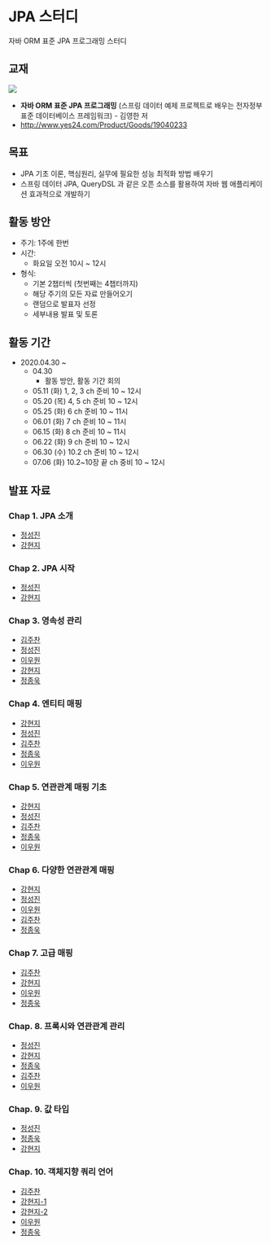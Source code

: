 # JPA 스터디
자바 ORM 표준 JPA 프로그래밍 스터디

## 교재
![](http://image.yes24.com/goods/19040233/300x0)

- **자바 ORM 표준 JPA 프로그래밍** (스프링 데이터 예제 프로젝트로 배우는 전자정부 표준 데이터베이스 프레임워크) - 김영한 저
- http://www.yes24.com/Product/Goods/19040233

## 목표
- JPA 기초 이론, 핵심원리, 실무에 필요한 성능 최적화 방법 배우기
- 스프링 데이터 JPA, QueryDSL 과 같은 오픈 소스를 활용하여 자바 웹 애플리케이션 효과적으로 개발하기

## 활동 방안
- 주기: 1주에 한번
- 시간: 
  - 화요일 오전 10시 ~ 12시
- 형식: 
  - 기본 2챕터씩 (첫번째는 4챕터까지) 
  - 해당 주기의 모든 자료 만들어오기
  - 랜덤으로 발표자 선정
  - 세부내용 발표 및 토론

## 활동 기간
- 2020.04.30 ~
  - 04.30
    - 활동 방안, 활동 기간 회의
  - 05.11 (화) 1, 2, 3 ch 준비 10 ~ 12시
  - 05.20 (목) 4, 5 ch 준비 10 ~ 12시
  - 05.25 (화) 6 ch 준비 10 ~ 11시
  - 06.01 (화) 7 ch 준비 10 ~ 11시
  - 06.15 (화) 8 ch 준비 10 ~ 11시
  - 06.22 (화) 9 ch 준비 10 ~ 12시
  - 06.30 (수) 10.2 ch 준비 10 ~ 12시
  - 07.06 (화) 10.2~10장 끝 ch 중비 10 ~ 12시

## 발표 자료
### Chap 1. JPA 소개
- [정성진](https://docs.google.com/presentation/d/10y2VMZ62AG3MN-RdushdVLh8Sy502R5lyQMXSCfyOmI/edit?usp=sharing)
- [강현지](https://devwari.tistory.com/9?category=985460)

### Chap 2. JPA 시작
- [정성진](https://docs.google.com/presentation/d/1mr29Pl_tuJaXYdJ91nO3CPvC3En_YdPjNh0lmxvFj-Y/edit?usp=sharing)
- [강현지](https://devwari.tistory.com/10?category=985460)

### Chap 3. 영속성 관리
- [김주찬](http://blue564.cafe24.com/?p=373)
- [정성진](https://docs.google.com/presentation/d/1EuZCCxnpYuwyxh_WD4x4l9Pc_McBBiwzfME26sRj_6U/edit?usp=sharing)
- [이우원](https://www.notion.so/3-e77319a0a86e475d8263e19a825c65cc)
- [강현지](https://devwari.tistory.com/)
- [정종욱](https://www.notion.so/jong9/1-JPA-1-3-7d22fe087ac44701803b1d0bd17ba530)

### Chap 4. 엔티티 매핑
- [강현지](https://devwari.tistory.com/12?category=985460)
- [정성진](https://docs.google.com/presentation/d/1tE8iy1uFOI2kdplIh8FWuOZUAQsKt7DMvhkG_nfqxqw/edit?usp=sharing)
- [김주찬](http://blue564.cafe24.com/?p=389)
- [정종욱](https://www.notion.so/jong9/2-JPA-4-518ef18b8c19492eaaf2265fd468da35)
- [이우원](https://www.notion.so/4-8d0f8a9c99224fc486fa4cee5fa752be)

### Chap 5. 연관관계 매핑 기초
- [강현지](https://devwari.tistory.com/13?category=985460)
- [정성진](https://docs.google.com/presentation/d/1JrOP221E4mQ-PxEF11Is0IiH-dbJXd87hF2kjaddmT4/edit?usp=sharing)
- [김주찬](http://blue564.cafe24.com/?p=395)
- [정종욱](https://www.notion.so/jong9/2-JPA-5-c67c22dbf23349d1a2ac63ea7fb78361)
- [이우원](https://www.notion.so/5-201f81b4b64143b3bd92f693de190526)

### Chap 6. 다양한 연관관계 매핑
- [강현지](https://devwari.tistory.com/14)
- [정성진](https://docs.google.com/presentation/d/1jIBajogAao8Vnt_y6ccfETdKj6rQt62BO5FeqO_hqck/edit?usp=sharing)
- [이우원](https://www.notion.so/6-9a1b06e75ee4482681b63c76a0ab4642)
- [김주찬](http://blue564.cafe24.com/?p=419)
- [정종욱](https://www.notion.so/jong9/3-JPA-6-15762cd9d11841988aebea5a1e79b2c6)

### Chap 7. 고급 매핑
- [김주찬](http://blue564.cafe24.com/?p=429)
- [강현지](https://devwari.tistory.com/15)
- [이우원](https://www.notion.so/7-1376a8d54f294800b0386088549c8e71)
- [정종욱](https://www.notion.so/jong9/4-JPA-7-3bb077f9cee2411a89b771f4e30913f3)

### Chap. 8. 프록시와 연관관계 관리
- [정성진](https://docs.google.com/presentation/d/1WrcpuJR6Vy5vu5iKZOq7DgjjU4gBKXAokkzQaUSdrlE/edit?usp=sharing)
- [강현지](https://devwari.tistory.com/16)
- [정종욱](https://www.notion.so/jong9/5-JPA-8-1fbf14cd5cff4ff8a4eee6b226cb952f)
- [김주찬](http://blue564.cafe24.com/?p=445)
- [이우원](https://www.notion.so/8-c8fc885af5d44d9d97c328e833c058c2)

### Chap. 9. 값 타입
- [정성진](https://docs.google.com/presentation/d/1AKThOxUBSvzYdL4qeJwZPgQ9Atfk5OsEHQ9c4BbDyJo/edit?usp=sharing)
- [정종욱](https://www.notion.so/jong9/6-JPA-9-10-2-7ac37144dc7f4db3a748651d1a7c43a1)
- [강현지](https://devwari.tistory.com/17)

### Chap. 10. 객체지향 쿼리 언어
- [김주찬](http://blue564.cafe24.com/?p=459)
- [강현지-1](https://devwari.tistory.com/18)
- [강현지-2](https://devwari.tistory.com/19)
- [이우원](https://www.notion.so/10-ee8c56a401174839925d770925268902)
- [정종욱](https://www.notion.so/jong9/7-JPA-10-2-b924a835bbb84adc999c25de4e41e50e)

